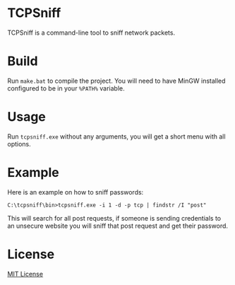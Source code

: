 # TCPSniff
TCPSniff is a command-line tool to sniff network packets.

# Build
Run ```make.bat``` to compile the project. You will need to have MinGW installed configured to be in your ```%PATH%``` variable.

# Usage
Run ```tcpsniff.exe``` without any arguments, you will get a short menu with all options.

# Example
Here is an example on how to sniff passwords:

```C:\tcpsniff\bin>tcpsniff.exe -i 1 -d -p tcp | findstr /I "post"```

This will search for all post requests, if someone is sending credentials to an unsecure website you will sniff that post request and get their password.

# License
[MIT License](LICENSE)

